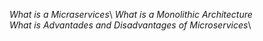 *What is a Micraservices*\ 
*What is a Monolithic Architecture*\
*What is Advantades and Disadvantages of Microservices*\
